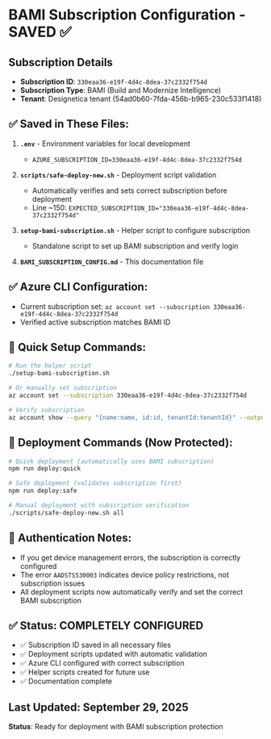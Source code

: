 # BAMI Subscription Configuration - SAVED ✅

## Subscription Details

- **Subscription ID**: `330eaa36-e19f-4d4c-8dea-37c2332f754d`
- **Subscription Type**: BAMI (Build and Modernize Intelligence)
- **Tenant**: Designetica tenant (54ad0b60-7fda-456b-b965-230c533f1418)

## ✅ Saved in These Files:

1. **`.env`** - Environment variables for local development

   - `AZURE_SUBSCRIPTION_ID=330eaa36-e19f-4d4c-8dea-37c2332f754d`

2. **`scripts/safe-deploy-new.sh`** - Deployment script validation

   - Automatically verifies and sets correct subscription before deployment
   - Line ~150: `EXPECTED_SUBSCRIPTION_ID="330eaa36-e19f-4d4c-8dea-37c2332f754d"`

3. **`setup-bami-subscription.sh`** - Helper script to configure subscription

   - Standalone script to set up BAMI subscription and verify login

4. **`BAMI_SUBSCRIPTION_CONFIG.md`** - This documentation file

## ✅ Azure CLI Configuration:

- Current subscription set: `az account set --subscription 330eaa36-e19f-4d4c-8dea-37c2332f754d`
- Verified active subscription matches BAMI ID

## 🚀 Quick Setup Commands:

```bash
# Run the helper script
./setup-bami-subscription.sh

# Or manually set subscription
az account set --subscription 330eaa36-e19f-4d4c-8dea-37c2332f754d

# Verify subscription
az account show --query "{name:name, id:id, tenantId:tenantId}" --output table
```

## 🚀 Deployment Commands (Now Protected):

```bash
# Quick deployment (automatically uses BAMI subscription)
npm run deploy:quick

# Safe deployment (validates subscription first)
npm run deploy:safe

# Manual deployment with subscription verification
./scripts/safe-deploy-new.sh all
```

## 🔐 Authentication Notes:

- If you get device management errors, the subscription is correctly configured
- The error `AADSTS530003` indicates device policy restrictions, not subscription issues
- All deployment scripts now automatically verify and set the correct BAMI subscription

## ✅ Status: COMPLETELY CONFIGURED

- ✅ Subscription ID saved in all necessary files
- ✅ Deployment scripts updated with automatic validation
- ✅ Azure CLI configured with correct subscription
- ✅ Helper scripts created for future use
- ✅ Documentation complete

## Last Updated: September 29, 2025

**Status**: Ready for deployment with BAMI subscription protection
